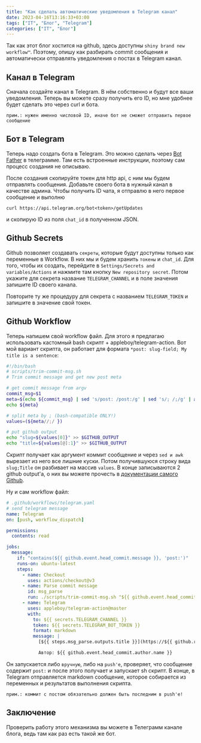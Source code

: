 ```yaml
---
title: "Как сделать автоматические уведомления в Telegram канал"
date: 2023-04-16T13:16:33+03:00
tags: ["IT", "Блог", "Telegram"]
categories: ["IT", "Блог"]
---
```


Так как этот блог хостится на github, здесь доступны ``shiny brand new workflow™``. Поэтому, опишу как разбирать commit сообщения и автоматически отправлять уведомления о постах в Telegram канал.

## Канал в Telegram

Сначала создайте канал в Telegram. В нём собственно и будут все ваши уведомления. Теперь вы можете сразу получить его ID, но мне удобнее будет сделать это через curl и бота.

``прим.: нужен именно числовой ID, иначе бот не сможет отправить первое сообщение``

## Бот в Telegram

Теперь надо создать бота в Telegram. Это можно сделать через [Bot Father](https://t.me/BotFather) в телеграмме. Там есть встроенные инструкции, поэтому сам процесс создания не описываю.

После создания скопируйте токен для http api, с ним мы будем отправлять сообщения. Добавьте своего бота в нужный канал в качестве админа. Чтобы получить ID чата, я отправлю в него первое сообщение и выполню

```
curl https://api.telegram.org/bot<token>/getUpdates
```

и скопирую ID из поля ``chat_id`` в полученном JSON.

## Github Secrets

Github позволяет создавать ``секреты``, которые будут доступны только как переменные в Workflow. В них мы и будем хранить ``токены`` и ``chat_id``. Для того, чтобы их создать, перейдите в ``Settings/Secrets and variables/Actions`` и нажмите там кнопку ``New repository secret``. Потом укажите для секрета название ``TELEGRAM_CHANNEL`` и в поле значения запишите ID своего канала.

Повторите ту же процедуру для секрета с названием ``TELEGRAM_TOKEN`` и запишите в значение свой токен.

## Github Workflow

Теперь напишем свой workflow файл. Для этого я предлагаю использовать кастомный bash скрипт + appleboy/telegram-action. Вот мой вариант скрипта, он работает для формата ``*post: slug-field; My title is a sentence``:

```bash
#!/bin/bash
# scripts/trim-commit-msg.sh
# Trim commit message and get new post meta

# get commit message from argv
commit_msg=$1
meta=$(echo ${commit_msg} | sed 's/post: /post:/g' | sed 's/; /;/g' | awk -F'post:' '{print $2}')
echo ${meta}

# split meta by ; (bash-compatible ONLY!)
values=(${meta//;/ })

# put github output
echo "slug=${values[0]}" >> $GITHUB_OUTPUT
echo "title=${values[@]:1}" >> $GITHUB_OUTPUT
```

Скрипт получает как аргумент коммит сообщение и через ``sed и awk`` вырезает из него все лишние куски. Потом получившуюся строку вида ``slug;Title`` он разбивает на массив ``values``. В конце записываются 2 github output'а, о них вы можете прочесть в [документации самого Github](https://github.blog/changelog/2022-10-11-github-actions-deprecating-save-state-and-set-output-commands/).

Ну и сам workflow файл:

```yaml
# .github/workflows/telegram.yaml
# send telegram message
name: Telegram
on: [push, workflow_dispatch]

permissions:
  contents: read

jobs:
  message:
    if: "contains(${{ github.event.head_commit.message }}, 'post:')"
    runs-on: ubuntu-latest
    steps:
      - name: Checkout
        uses: actions/checkout@v3
      - name: Parse commit message
        id: msg_parse
        run: ./scripts/trim-commit-msg.sh "${{ github.event.head_commit.message }}"
      - name: Telegram
        uses: appleboy/telegram-action@master
        with:
          to: ${{ secrets.TELEGRAM_CHANNEL }}
          token: ${{ secrets.TELEGRAM_BOT_TOKEN }}
          format: markdown
          message: |
            [${{ steps.msg_parse.outputs.title }}](https://${{ github.repository_owner }}.github.io/${{ github.event.repository.name }}/${{ steps.msg_parse.outputs.slug }})

            Автор: ${{ github.event.head_commit.author.name }}
```

Он запускается либо ``вручную``, либо на ``push'е``, проверяет, что сообщение содержит ``post:`` и после этого получает и запускает sh скрипт. В конце, в Telegram отправляется markdown сообщение, которое собирается из переменных и результатов выполнения скрипта.

``прим.: коммит с постом обязательно должен быть последним в push'е!``

## Заключение

Проверить работу этого механизма вы можете в Телеграмм канале блога, ведь там как раз есть такой же бот.
